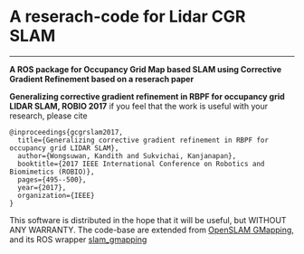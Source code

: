 # A reserach-code for Lidar CGR SLAM
- - -
**A ROS package for Occupancy Grid Map based SLAM using Corrective Gradient Refinement based on a reserach paper**

**Generalizing corrective gradient refinement in RBPF for occupancy grid LIDAR SLAM, ROBIO 2017**
if you feel that the work is useful with your research, please cite
```
@inproceedings{gcgrslam2017,
  title={Generalizing corrective gradient refinement in RBPF for occupancy grid LIDAR SLAM},
  author={Wongsuwan, Kandith and Sukvichai, Kanjanapan},
  booktitle={2017 IEEE International Conference on Robotics and Biomimetics (ROBIO)},
  pages={495--500},
  year={2017},
  organization={IEEE}
}
```
This software is distributed in the hope that it will be useful, but WITHOUT ANY WARRANTY.
The code-base are extended from [OpenSLAM GMapping](https://github.com/OpenSLAM-org/openslam_gmapping),
and its ROS wrapper [slam_gmapping](https://github.com/ros-perception/slam_gmapping)

